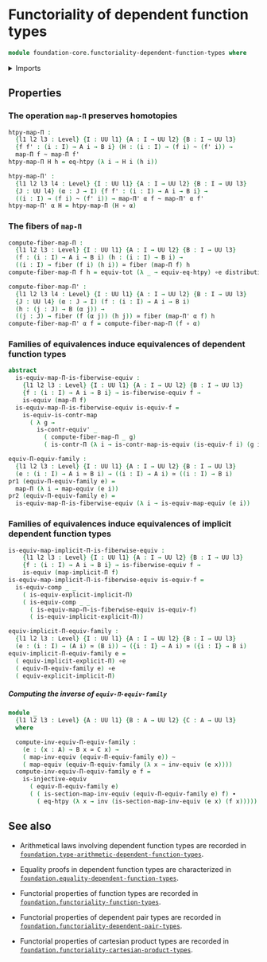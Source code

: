 # Functoriality of dependent function types

```agda
module foundation-core.functoriality-dependent-function-types where
```

<details><summary>Imports</summary>

```agda
open import foundation.dependent-pair-types
open import foundation.function-extensionality
open import foundation.implicit-function-types
open import foundation.universe-levels

open import foundation-core.contractible-maps
open import foundation-core.contractible-types
open import foundation-core.equivalences
open import foundation-core.families-of-equivalences
open import foundation-core.fibers-of-maps
open import foundation-core.function-types
open import foundation-core.functoriality-dependent-pair-types
open import foundation-core.homotopies
open import foundation-core.identity-types
open import foundation-core.injective-maps
open import foundation-core.type-theoretic-principle-of-choice
```

</details>

## Properties

### The operation `map-Π` preserves homotopies

```agda
htpy-map-Π :
  {l1 l2 l3 : Level} {I : UU l1} {A : I → UU l2} {B : I → UU l3}
  {f f' : (i : I) → A i → B i} (H : (i : I) → (f i) ~ (f' i)) →
  map-Π f ~ map-Π f'
htpy-map-Π H h = eq-htpy (λ i → H i (h i))

htpy-map-Π' :
  {l1 l2 l3 l4 : Level} {I : UU l1} {A : I → UU l2} {B : I → UU l3}
  {J : UU l4} (α : J → I) {f f' : (i : I) → A i → B i} →
  ((i : I) → (f i) ~ (f' i)) → map-Π' α f ~ map-Π' α f'
htpy-map-Π' α H = htpy-map-Π (H ∘ α)
```

### The fibers of `map-Π`

```agda
compute-fiber-map-Π :
  {l1 l2 l3 : Level} {I : UU l1} {A : I → UU l2} {B : I → UU l3}
  (f : (i : I) → A i → B i) (h : (i : I) → B i) →
  ((i : I) → fiber (f i) (h i)) ≃ fiber (map-Π f) h
compute-fiber-map-Π f h = equiv-tot (λ _ → equiv-eq-htpy) ∘e distributive-Π-Σ

compute-fiber-map-Π' :
  {l1 l2 l3 l4 : Level} {I : UU l1} {A : I → UU l2} {B : I → UU l3}
  {J : UU l4} (α : J → I) (f : (i : I) → A i → B i)
  (h : (j : J) → B (α j)) →
  ((j : J) → fiber (f (α j)) (h j)) ≃ fiber (map-Π' α f) h
compute-fiber-map-Π' α f = compute-fiber-map-Π (f ∘ α)
```

### Families of equivalences induce equivalences of dependent function types

```agda
abstract
  is-equiv-map-Π-is-fiberwise-equiv :
    {l1 l2 l3 : Level} {I : UU l1} {A : I → UU l2} {B : I → UU l3}
    {f : (i : I) → A i → B i} → is-fiberwise-equiv f →
    is-equiv (map-Π f)
  is-equiv-map-Π-is-fiberwise-equiv is-equiv-f =
    is-equiv-is-contr-map
      ( λ g →
        is-contr-equiv' _
          ( compute-fiber-map-Π _ g)
          ( is-contr-Π (λ i → is-contr-map-is-equiv (is-equiv-f i) (g i))))

equiv-Π-equiv-family :
  {l1 l2 l3 : Level} {I : UU l1} {A : I → UU l2} {B : I → UU l3}
  (e : (i : I) → A i ≃ B i) → ((i : I) → A i) ≃ ((i : I) → B i)
pr1 (equiv-Π-equiv-family e) =
  map-Π (λ i → map-equiv (e i))
pr2 (equiv-Π-equiv-family e) =
  is-equiv-map-Π-is-fiberwise-equiv (λ i → is-equiv-map-equiv (e i))
```

### Families of equivalences induce equivalences of implicit dependent function types

```agda
is-equiv-map-implicit-Π-is-fiberwise-equiv :
    {l1 l2 l3 : Level} {I : UU l1} {A : I → UU l2} {B : I → UU l3}
    {f : (i : I) → A i → B i} → is-fiberwise-equiv f →
    is-equiv (map-implicit-Π f)
is-equiv-map-implicit-Π-is-fiberwise-equiv is-equiv-f =
  is-equiv-comp _ _
    ( is-equiv-explicit-implicit-Π)
    ( is-equiv-comp _ _
      ( is-equiv-map-Π-is-fiberwise-equiv is-equiv-f)
      ( is-equiv-implicit-explicit-Π))

equiv-implicit-Π-equiv-family :
  {l1 l2 l3 : Level} {I : UU l1} {A : I → UU l2} {B : I → UU l3}
  (e : (i : I) → (A i) ≃ (B i)) → ({i : I} → A i) ≃ ({i : I} → B i)
equiv-implicit-Π-equiv-family e =
  ( equiv-implicit-explicit-Π) ∘e
  ( equiv-Π-equiv-family e) ∘e
  ( equiv-explicit-implicit-Π)
```

##### Computing the inverse of `equiv-Π-equiv-family`

```agda
module _
  {l1 l2 l3 : Level} {A : UU l1} {B : A → UU l2} {C : A → UU l3}
  where

  compute-inv-equiv-Π-equiv-family :
    (e : (x : A) → B x ≃ C x) →
    ( map-inv-equiv (equiv-Π-equiv-family e)) ~
    ( map-equiv (equiv-Π-equiv-family (λ x → inv-equiv (e x))))
  compute-inv-equiv-Π-equiv-family e f =
    is-injective-equiv
      ( equiv-Π-equiv-family e)
      ( ( is-section-map-inv-equiv (equiv-Π-equiv-family e) f) ∙
        ( eq-htpy (λ x → inv (is-section-map-inv-equiv (e x) (f x)))))
```

## See also

- Arithmetical laws involving dependent function types are recorded in
  [`foundation.type-arithmetic-dependent-function-types`](foundation.type-arithmetic-dependent-function-types.md).
- Equality proofs in dependent function types are characterized in
  [`foundation.equality-dependent-function-types`](foundation.equality-dependent-function-types.md).

- Functorial properties of function types are recorded in
  [`foundation.functoriality-function-types`](foundation.functoriality-function-types.md).
- Functorial properties of dependent pair types are recorded in
  [`foundation.functoriality-dependent-pair-types`](foundation.functoriality-dependent-pair-types.md).
- Functorial properties of cartesian product types are recorded in
  [`foundation.functoriality-cartesian-product-types`](foundation.functoriality-cartesian-product-types.md).
